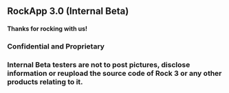 ## RockApp 3.0 (Internal Beta)
#### Thanks for rocking with us!

### Confidential and Proprietary
### Internal Beta testers are not to post pictures, disclose information or reupload the source code of Rock 3 or any other products relating to it.
